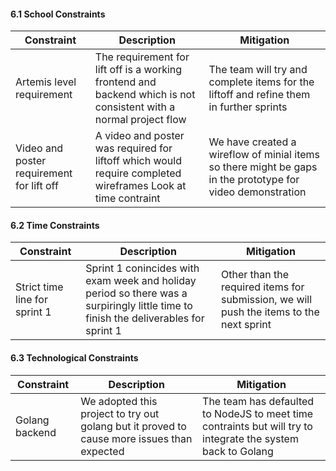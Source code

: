 #### 6.1 School Constraints
| Constraint                                | Description                                                                                                       | Mitigation                                                                                                 |
|-------------------------------------------|-------------------------------------------------------------------------------------------------------------------|------------------------------------------------------------------------------------------------------------|
| Artemis level requirement                 | The requirement for lift off is a working frontend and backend which is not consistent with a normal project flow | The team will try and complete items for the liftoff and refine them in further sprints                    |
| Video and poster requirement for lift off | A video and poster was required for liftoff which would require completed wireframes  Look at time contraint      | We have created a wireflow of minial items so there might be gaps in the prototype for video demonstration |

#### 6.2 Time Constraints

| Constraint                    | Description                                                                                                                          | Mitigation                                                                              |
|-------------------------------|--------------------------------------------------------------------------------------------------------------------------------------|-----------------------------------------------------------------------------------------|
| Strict time line for sprint 1 | Sprint 1 conincides with exam week and holiday period so there was a surpiringly little time to finish the deliverables for sprint 1 | Other than the required items for submission, we will push the items to the next sprint |

#### 6.3 Technological Constraints
| Constraint     | Description                                                                                | Mitigation                                                                                                   |
|----------------|--------------------------------------------------------------------------------------------|--------------------------------------------------------------------------------------------------------------|
| Golang backend | We adopted this project to try out golang but it proved to cause more issues than expected | The team has defaulted to NodeJS to meet time contraints but will try to integrate the system back to Golang |